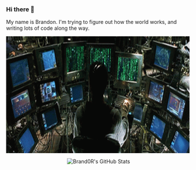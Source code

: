 ### Hi there 👋 
My name is Brandon. I'm trying to figure out how the world works, and writing lots of code along the way.

  <img align="center" alt="GIF" src="https://github.com/Br4nd0R/Br4nd0R/blob/master/matrix.gif?raw=true" width="500" height="320" />



<p align="center"> <img src="https://github-readme-stats.vercel.app/api?username=Br4nd0R&show_icons=true&theme=tokyonight" alt="Brand0R's GitHub Stats" />
